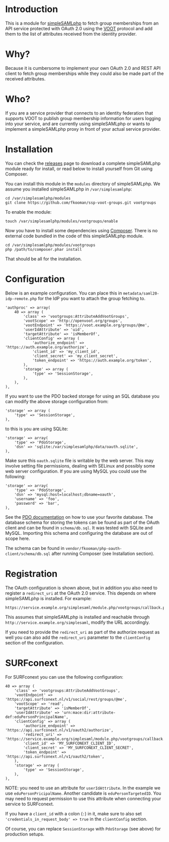 # Introduction
This is a module for [simpleSAMLphp](http://www.simplesamlphp.org) to fetch 
group memberships from an API service protected with OAuth 2.0 using the 
[VOOT](https://github.com/fkooman/voot-specification/blob/master/VOOT.md) 
protocol and add them to the list of attributes received from the identity
provider.

# Why?
Because it is cumbersome to implement your own OAuth 2.0 and REST API client to 
fetch group memberships while they could also be made part of the received 
attributes.

# Who?
If you are a service provider that connects to an identity federation that 
supports VOOT to publish group membership information for users logging into 
your service, and are currently using simpleSAMLphp or wants to implement a
simpleSAMLphp proxy in front of your actual service provider.

# Installation
You can check the 
[releases](https://github.com/fkooman/ssp-voot-groups/releases) page to 
download a complete simpleSAMLphp module ready for install, or read below to
install yourself from Git using Composer.

You can install this module in the `modules` directory of simpleSAMLphp. We 
assume you installed simpleSAMLphp in `/var/simplesamlphp`:

    cd /var/simplesamlphp/modules
    git clone https://github.com/fkooman/ssp-voot-groups.git vootgroups

To enable the module:

    touch /var/simplesamlphp/modules/vootgroups/enable

Now you have to install some dependencies using
[Composer](http://www.getcomposer.org). There is no external code bundled in 
the code of this simpleSAMLphp module.

    cd /var/simplesamlphp/modules/vootgroups
    php /path/to/composer.phar install

That should be all for the installation.

# Configuration
Below is an example configuration. You can place this in 
`metadata/saml20-idp-remote.php` for the IdP you want to attach the group
fetching to.

    'authproc' => array(
        40 => array (
            'class' => 'vootgroups:AttributeAddVootGroups',
            'vootScope' => 'http://openvoot.org/groups',
            'vootEndpoint' => 'https://voot.example.org/groups/@me',
            'userIdAttribute' => 'uid',
            'targetAttribute' => 'isMemberOf',
            'clientConfig' => array (
                'authorize_endpoint' => 'https://auth.example.org/authorize',
                'client_id' => 'my_client_id',
                'client_secret' => 'my_client_secret',
                'token_endpoint' => 'https://auth.example.org/token',
            ),
            'storage' => array (
                'type' => 'SessionStorage',
            ),
        ),
    ),

If you want to use the PDO backed storage for using an SQL database you can 
modify the above storage configuration from:

    'storage' => array (
        'type' => 'SessionStorage',
    ),

to this is you are using SQLite:

    'storage' => array(
        'type' => 'PdoStorage',
        'dsn' => 'sqlite:/var/simplesamlphp/data/oauth.sqlite',
    ),

Make sure this `oauth.sqlite` file is writable by the web server. This may 
involve setting file permissions, dealing with SELinux and possibly some web
server configuration. If you are using MySQL you could use the following:

    'storage' => array(
        'type' => 'PdoStorage',
        'dsn' => 'mysql:host=localhost;dbname=oauth',
        'username' => 'foo',
        'password' => 'bar',
    ), 

See the [PDO documentation](http://www.php.net/manual/en/pdo.drivers.php) on 
how to use your favorite database. The database schema for storing the tokens 
can be found as part of the OAuth client and can be found in `schema/db.sql`. 
It was tested with SQLite and MySQL. Importing this schema and configuring the
database are out of scope here.

The schema can be found in `vendor/fkooman/php-oauth-client/schema/db.sql` 
after running Composer (see Installation section).

# Registration   
The OAuth configuration is shown above, but in addition you also need to 
register a `redirect_uri` at the OAuth 2.0 service. This depends on where
simpleSAMLphp is installed. For example:

    https://service.example.org/simplesaml/module.php/vootgroups/callback.php

This assumes that simpleSAMLphp is installed and reachable through 
`http://service.example.org/simplesaml`, modify the URL accordingly.

If you need to provide the `redirect_uri` as part of the authorize request as 
well you can also add the `redirect_uri` parameter to the `clientConfig` 
section of the configuration.

# SURFconext
For SURFconext you can use the following configuration:

    40 => array (
        'class' => 'vootgroups:AttributeAddVootGroups',
        'vootEndpoint' => 'https://api.surfconext.nl/v1/social/rest/groups/@me',
        'vootScope' => 'read',
        'targetAttribute' => 'isMemberOf',
        'userIdAttribute' => 'urn:mace:dir:attribute-def:eduPersonPrincipalName',
        'clientConfig' => array (
            'authorize_endpoint' => 'https://api.surfconext.nl/v1/oauth2/authorize',
            'redirect_uri' => 'https://service.example.org/simplesaml/module.php/vootgroups/callback.php',
            'client_id' => 'MY_SURFCONEXT_CLIENT_ID',
            'client_secret' => 'MY_SURFCONEXT_CLIENT_SECRET',
            'token_endpoint' => 'https://api.surfconext.nl/v1/oauth2/token',
        ),
        'storage' => array (
            'type' => 'SessionStorage',
        ),
    ),

NOTE: you need to use an attribute for `userIdAttribute`. In the example
we use `eduPersonPricipalName`. Another candidate is `eduPersonTargetedID`. 
You may need to request permission to use this attribute when connecting your
service to SURFconext.

If you have a `client_id` with a colon (`:`) in it, make sure to also set
`'credentials_in_request_body' => true` in the `clientConfig` section.
 
Of course, you can replace `SessionStorage` with `PdoStorage` (see above) for
production setups.